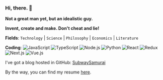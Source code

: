 ### Hi, there. 👋

**Not a great man yet, but an idealistic guy.**

**Invent, create and make. Don't cheat and lie!**

**Fields**: `Technology` | `Science` | `Philosophy` | `Economics` | `Literature`

**Coding**:
![JavaScript](https://img.shields.io/badge/JavaScript-efd81d?style=flat-square&logo=javascript&logoColor=efd81d&labelColor=000000)
![TypeScript](https://img.shields.io/badge/TypeScript-3178C6?style=flat-square&logo=typescript&logoColor=3178C6&labelColor=ffffff)
![Node.js](https://img.shields.io/badge/Node.js-339933?style=flat-square&logo=nodedotjs&logoColor=339933&labelColor=ffffff)
![Python](https://img.shields.io/badge/Python-%233776AB?style=flat-square&logo=python&logoColor=%233776AB&labelColor=%23FFFFFF)
![React](https://img.shields.io/badge/React-61DAFB?style=flat-square&logo=react&logoColor=61DAFB&labelColor=000000)
![Redux](https://img.shields.io/badge/Redux-764ABC?style=flat-square&logo=redux&logoColor=764ABC&labelColor=ffffff)
![Next.js](https://img.shields.io/badge/Next.js-000000?style=flat-square&logo=nextdotjs&logoColor=000000&labelColor=ffffff)
![Vue.js](https://img.shields.io/badge/Vue.js-4FC08D?style=flat-square&logo=vuedotjs&logoColor=4FC08D&labelColor=ffffff)

<!-- ![](https://img.shields.io/badge/) -->

I've got a blog hosted in GitHub: [SubwaySamurai](https://y3un9.github.io/subwaysamurai)

By the way, you can find my resume [here](https://github.com/y3un9/y3un9/blob/main/resume.pdf).

<!--
**y3un9/y3un9** is a ✨ _special_ ✨ repository because its `README.md` (this file) appears on your GitHub profile.

Here are some ideas to get you started:

- 🔭 I’m currently working on ...
- 🌱 I’m currently learning ...
- 👯 I’m looking to collaborate on ...
- 🤔 I’m looking for help with ...
- 💬 Ask me about ...
- 📫 How to reach me: ...
- 😄 Pronouns: ...
- ⚡ Fun fact: ...
-->
